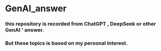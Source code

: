 # GenAI_answer

### this repository is recorded from ChatGPT , DeepSeek or other GenAI ' answer.

### But these topics is based on my personal interest.
